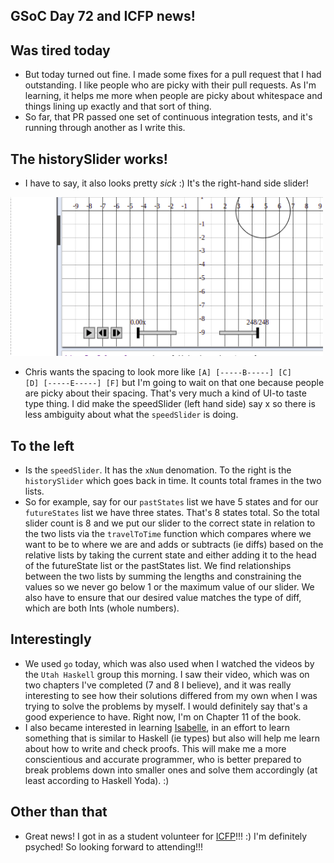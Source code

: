## GSoC Day 72 and ICFP news!

## Was tired today
- But today turned out fine. I made some fixes for a pull request that I had outstanding.
  I like people who are picky with their pull requests. As I'm learning, it helps me more
  when people are picky about whitespace and things lining up exactly and that sort of thing.
- So far, that PR passed one set of continuous integration tests, and it's running through
  another as I write this.
  
## The historySlider works!
- I have to say, it also looks pretty *sick* :) It's the right-hand side slider!

<img src="/images/GSoc_/historySlider.png" width="500">

- Chris wants the spacing to look more like 
```[A] [-----B-----] [C]      [D] [-----E-----] [F]```
  but I'm going to wait on that one because people are picky about their spacing.
  That's very much a kind of UI-to taste type thing. I did make the speedSlider (left hand side) say x so there
  is less ambiguity about what the ```speedSlider``` is doing.
  
## To the left
 - Is the ```speedSlider```. It has the ```xNum``` denomation. To the right is the ```historySlider```
   which goes back in time. It counts total frames in the two lists.
 - So for example, say for our ```pastStates``` list we have 5 states and for our ```futureStates``` list we have 
   three states. That's 8 states total. So the total slider count is 8 and we put our slider to the correct state
   in relation to the two lists via the ```travelToTime``` function which compares where we want to be to where
   we are and adds or subtracts (ie diffs) based on the relative lists by taking the current state and either
   adding it to the head of the futureState list or the pastStates list. We find relationships between the two
   lists by summing the lengths and constraining the values so we never go below 1 or the maximum value of our
   slider. We also have to ensure that our desired value matches the type of diff, which are both Ints (whole 
   numbers).
   
## Interestingly
 - We used ```go``` today, which was also used when I watched the videos by the ```Utah Haskell``` group this morning.
   I saw their video, which was on two chapters I've completed (7 and 8 I believe), and it was really interesting to see
   how their solutions differed from my own when I was trying to solve the problems by myself. I would definitely say
   that's a good experience to have. Right now, I'm on Chapter 11 of the book.
 - I also became interested in learning [Isabelle](https://en.wikipedia.org/wiki/Isabelle_(proof_assistant)), in an effort to learn something that is similar to Haskell (ie types)
   but also will help me learn about how to write and check proofs. This will make me a more conscientious and accurate
   programmer, who is better prepared to break problems down into smaller ones and solve them accordingly (at least
   according to Haskell Yoda). :)
  
## Other than that
 - Great news! I got in as a student volunteer for [ICFP](https://conf.researchr.org/home/icfp-2018)!!! :)
   I'm definitely psyched! So looking forward to attending!!!
